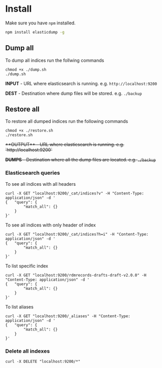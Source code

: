 
# Install
Make sure you have `npm` installed.

```bash
npm install elasticdump -g
```

## Dump all
To dump all indices run the follwing commands

```
chmod +x ./dump.sh
./dump.sh
```

**INPUT** - URL where elasticsearch is running. e.g. `http://localhost:9200`

**DEST** - Destination where dump files will be stored. e.g. `./backup`



## Restore all
To restore all dumped indices run the following commands

```
chmod +x ./restore.sh
./restore.sh
```
<del> 
**OUTPUT** - URL where elasticsearch is running. e.g. `http://localhost:9200`

**DUMPS** - Destination where all the dump files are located. e.g. `./backup`

</del>

### Elasticsearch queries

To see all indices with all headers

```curl
curl -X GET "localhost:9200/_cat/indices?v" -H "Content-Type: application/json" -d '
{   "query": {
        "match_all": {}
    }
}'
```

To see all indices with only header of index
```curl
curl -X GET "localhost:9200/_cat/indices?h=i" -H "Content-Type: application/json" -d '
{   "query": {
        "match_all": {}
    }
}'
```

To list specific index
```curl
curl -X GET "localhost:9200/rdmrecords-drafts-draft-v2.0.0" -H "Content-Type: application/json" -d '
{   "query": {
        "match_all": {}
    }
}'
```

To list aliases
```curl
curl -X GET "localhost:9200/_aliases" -H "Content-Type: application/json" -d '
{   "query": {
        "match_all": {}
    }
}'
```


### Delete all indexes

```curl
curl -X DELETE "localhost:9200/*"
```